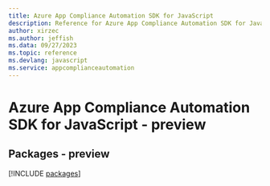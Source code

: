 ```yaml
---
title: Azure App Compliance Automation SDK for JavaScript
description: Reference for Azure App Compliance Automation SDK for JavaScript
author: xirzec
ms.author: jeffish
ms.data: 09/27/2023
ms.topic: reference
ms.devlang: javascript
ms.service: appcomplianceautomation
---
```

# Azure App Compliance Automation SDK for JavaScript - preview
## Packages - preview
[!INCLUDE [packages](app-compliance-automation-index.md)]